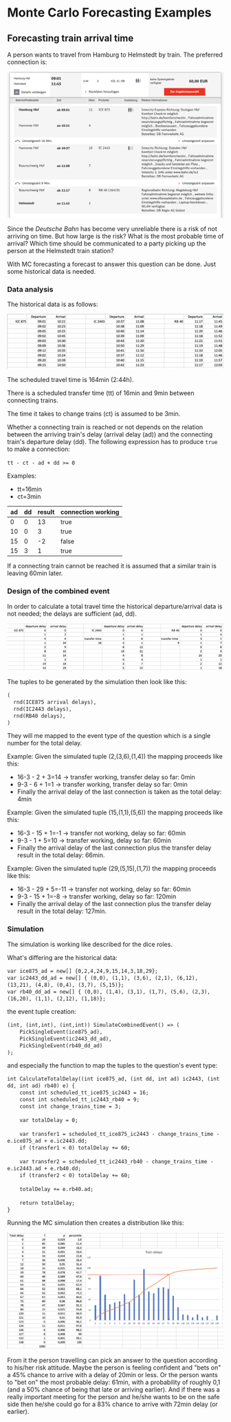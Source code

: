 # Monte Carlo Forecasting Examples
## Forecasting train arrival time
A person wants to travel from Hamburg to Helmstedt by train. The preferred connection is:

![](images/train_connection.png)

Since the *Deutsche Bahn* has become very unreliable there is a risk of not arriving on time. But how large is the risk? What is the most probable time of arrival? Which time should be communicated to a party picking up the person at the Helmstedt train station?

With MC forecasting a forecast to answer this question can be done. Just some historical data is needed.

### Data analysis
The historical data is as follows:

![](images/historical_train_connection_data.png)

The scheduled travel time is 164min (2:44h).

There is a scheduled transfer time (tt) of 16min and 9min between connecting trains.

The time it takes to change trains (ct) is assumed to be 3min.

Whether a connecting train is reached or not depends on the relation between the arriving train's delay (arrival delay (ad)) and the connecting train's departure delay (dd). The following expression has to produce `true` to make a connection:

`tt - ct - ad + dd >= 0`

Examples:

* tt=16min
* ct=3min

| ad | dd | result | connection working |
| --- | --- | --- | --- |
| 0 | 0 | 13 | true |
| 10 | 0 | 3 | true |
| 15 | 0 | -2 | false |
| 15 | 3 | 1 | true |

If a connecting train cannot be reached it is assumed that a similar train is leaving 60min later.

### Design of the combined event
In order to calculate a total travel time the historical departure/arrival data is not needed; the delays are sufficient (ad, dd).

![](images/historical_train_connection__delay_data.png)

The tuples to be generated by the simulation then look like this:

```
(
  rnd(ICE875 arrival delays),
  rnd(IC2443 delays),
  rnd(RB40 delays),
)
```

They will me mapped to the event type of the question which is a single number for the total delay.

Example: Given the simulated tuple (2,(3,6),(1,4)) the mapping proceeds like this:

* 16-3 - 2 + 3=14 -> transfer working, transfer delay so far: 0min
* 9-3 - 6 + 1=1 -> transfer working, transfer delay so far: 0min
* Finally the arrival delay of the last connection is taken as the total delay: 4min

Example: Given the simulated tuple (15,(1,1),(5,6)) the mapping proceeds like this:

* 16-3 - 15 + 1=-1 -> transfer not working, delay so far: 60min
* 9-3 - 1 + 5=10 -> transfer working, delay so far: 60min
* Finally the arrival delay of the last connection plus the transfer delay result in the total delay: 66min.

Example: Given the simulated tuple (29,(5,15),(1,7)) the mapping proceeds like this:

* 16-3 - 29 + 5=-11 -> transfer not working, delay so far: 60min
* 9-3 - 15 + 1=-8 -> transfer working, delay so far: 120min
* Finally the arrival delay of the last connection plus the transfer delay result in the total delay: 127min.

### Simulation
The simulation is working like described for the dice roles.

What's differing are the historical data:

```
var ice875_ad = new[] {0,2,4,24,9,15,14,3,18,29};
var ic2443_dd_ad = new[] { (0,0), (1,1), (3,6), (2,1), (6,12), (13,21), (4,8), (0,4), (3,7), (5,15)};
var rb40_dd_ad = new[] { (0,0), (1,4), (3,1), (1,7), (5,6), (2,3), (16,20), (1,1), (2,12), (1,18)};
```

the event tuple creation:

```
(int, (int,int), (int,int)) SimulateCombinedEvent() => (
    PickSingleEvent(ice875_ad),
    PickSingleEvent(ic2443_dd_ad),
    PickSingleEvent(rb40_dd_ad)
);
```

and especially the function to map the tuples to the question's event type:

```
int CalculateTotalDelay((int ice875_ad, (int dd, int ad) ic2443, (int dd, int ad) rb40) e) {
    const int scheduled_tt_ice875_ic2443 = 16;
    const int scheduled_tt_ic2443_rb40 = 9;
    const int change_trains_time = 3;
    
    var totalDelay = 0;

    var transfer1 = scheduled_tt_ice875_ic2443 - change_trains_time - e.ice875_ad + e.ic2443.dd;
    if (transfer1 < 0) totalDelay += 60;

    var transfer2 = scheduled_tt_ic2443_rb40 - change_trains_time - e.ic2443.ad + e.rb40.dd;
    if (transfer2 < 0) totalDelay += 60;

    totalDelay += e.rb40.ad;

    return totalDelay;
}
```

Running the MC simulation then creates a distribution like this:

![](images/train_delay_simulation.png)

From it the person travelling can pick an answer to the question according to his/her risk attitude. Maybe the person is feeling confident and "bets on" a 45% chance to arrive with a delay of 20min or less. Or the person wants to "bet on" the most probable delay: 61min, with a probability of roughly 0,1 (and a 50% chance of being that late or arriving earlier). And if there was a really important meeting for the person and he/she wants to be on the safe side then he/she could go for a 83% chance to arrive with 72min delay (or earlier).




